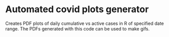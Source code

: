 # Automated covid plots generator
Creates PDF plots of daily cumulative vs active cases in R of specified date range.
The PDFs generated with this code can be used to make gifs.
